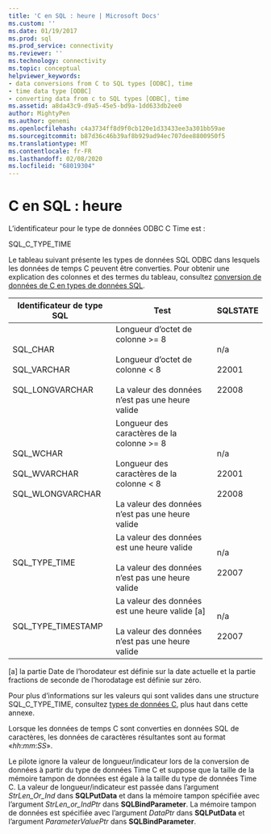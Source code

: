 ```yaml
---
title: 'C en SQL : heure | Microsoft Docs'
ms.custom: ''
ms.date: 01/19/2017
ms.prod: sql
ms.prod_service: connectivity
ms.reviewer: ''
ms.technology: connectivity
ms.topic: conceptual
helpviewer_keywords:
- data conversions from C to SQL types [ODBC], time
- time data type [ODBC]
- converting data from c to SQL types [ODBC], time
ms.assetid: a8da43c9-d9a5-45e5-bd9a-1dd633db2ee0
author: MightyPen
ms.author: genemi
ms.openlocfilehash: c4a3734ff8d9f0cb120e1d33433ee3a301bb59ae
ms.sourcegitcommit: b87d36c46b39af8b929ad94ec707dee8800950f5
ms.translationtype: MT
ms.contentlocale: fr-FR
ms.lasthandoff: 02/08/2020
ms.locfileid: "68019304"
---
```

# <a name="c-to-sql-time"></a>C en SQL : heure
L’identificateur pour le type de données ODBC C Time est :  
  
 SQL_C_TYPE_TIME  
  
 Le tableau suivant présente les types de données SQL ODBC dans lesquels les données de temps C peuvent être converties. Pour obtenir une explication des colonnes et des termes du tableau, consultez [conversion de données de C en types de données SQL](../../../odbc/reference/appendixes/converting-data-from-c-to-sql-data-types.md).  
  
|Identificateur de type SQL|Test|SQLSTATE|  
|-------------------------|----------|--------------|  
|SQL_CHAR<br /><br /> SQL_VARCHAR<br /><br /> SQL_LONGVARCHAR|Longueur d’octet de colonne >= 8<br /><br /> Longueur d’octet de colonne < 8<br /><br /> La valeur des données n’est pas une heure valide|n/a<br /><br /> 22001<br /><br /> 22008|  
|SQL_WCHAR<br /><br /> SQL_WVARCHAR<br /><br /> SQL_WLONGVARCHAR|Longueur des caractères de la colonne >= 8<br /><br /> Longueur des caractères de la colonne < 8<br /><br /> La valeur des données n’est pas une heure valide|n/a<br /><br /> 22001<br /><br /> 22008|  
|SQL_TYPE_TIME|La valeur des données est une heure valide<br /><br /> La valeur des données n’est pas une heure valide|n/a<br /><br /> 22007|  
|SQL_TYPE_TIMESTAMP|La valeur des données est une heure valide [a]<br /><br /> La valeur des données n’est pas une heure valide|n/a<br /><br /> 22007|  
  
 [a] la partie Date de l’horodateur est définie sur la date actuelle et la partie fractions de seconde de l’horodatage est définie sur zéro.  
  
 Pour plus d’informations sur les valeurs qui sont valides dans une structure SQL_C_TYPE_TIME, consultez [types de données C](../../../odbc/reference/appendixes/c-data-types.md), plus haut dans cette annexe.  
  
 Lorsque les données de temps C sont converties en données SQL de caractères, les données de caractères résultantes sont au format «*hh*:*mm*:*SS*».  
  
 Le pilote ignore la valeur de longueur/indicateur lors de la conversion de données à partir du type de données Time C et suppose que la taille de la mémoire tampon de données est égale à la taille du type de données Time C. La valeur de longueur/indicateur est passée dans l’argument *StrLen_Or_Ind* dans **SQLPutData** et dans la mémoire tampon spécifiée avec l’argument *StrLen_or_IndPtr* dans **SQLBindParameter**. La mémoire tampon de données est spécifiée avec l’argument *DataPtr* dans **SQLPutData** et l’argument *ParameterValuePtr* dans **SQLBindParameter**.
